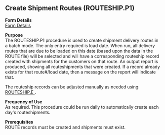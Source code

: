 ##  Create Shipment Routes (ROUTESHIP.P1)

<PageHeader />

**Form Details**  
[ Form Details ](ROUTESHIP-P1-1/README.md)   

**Purpose**  
The ROUTESHIP.P1 procedure is used to create shipment delivery routes in a
batch mode. The only entry required is load date. When run, all delivery
routes that are due to be loaded on this date (based upon the data in the
ROUTE file) will be selected and will have a corresponding routeship record
created with shipments for the customers on that route. An output report is
produced, showing all routeshipments that were created. If a record already
exists for that route#/load date, then a message on the report will indicate
that.  
  
The routeship records can be adjusted manually as needed using [ ROUTESHIP.E ](../../MRK-ENTRY/ROUTESHIP-E/README.md) . 

**Frequency of Use**  
As required. This procedure could be run daily to automatically create each
day's routeshipments.

**Prerequisites**  
ROUTE records must be created and shipments must exist.

<badge text= "Version 8.10.57" vertical="middle" />

<PageFooter />